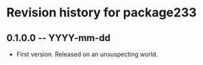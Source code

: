 # Revision history for package233

## 0.1.0.0 -- YYYY-mm-dd

* First version. Released on an unsuspecting world.
